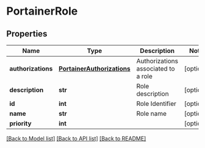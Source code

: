 # PortainerRole

## Properties
Name | Type | Description | Notes
------------ | ------------- | ------------- | -------------
**authorizations** | [**PortainerAuthorizations**](PortainerAuthorizations.md) | Authorizations associated to a role | [optional] 
**description** | **str** | Role description | [optional] 
**id** | **int** | Role Identifier | [optional] 
**name** | **str** | Role name | [optional] 
**priority** | **int** |  | [optional] 

[[Back to Model list]](../README.md#documentation-for-models) [[Back to API list]](../README.md#documentation-for-api-endpoints) [[Back to README]](../README.md)


